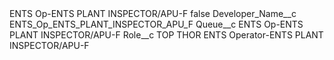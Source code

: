 <?xml version="1.0" encoding="UTF-8"?>
<CustomMetadata xmlns="http://soap.sforce.com/2006/04/metadata" xmlns:xsi="http://www.w3.org/2001/XMLSchema-instance" xmlns:xsd="http://www.w3.org/2001/XMLSchema">
    <label>ENTS Op-ENTS PLANT INSPECTOR/APU-F</label>
    <protected>false</protected>
    <values>
        <field>Developer_Name__c</field>
        <value xsi:type="xsd:string">ENTS_Op_ENTS_PLANT_INSPECTOR_APU_F</value>
    </values>
    <values>
        <field>Queue__c</field>
        <value xsi:type="xsd:string">ENTS Op-ENTS PLANT INSPECTOR/APU-F</value>
    </values>
    <values>
        <field>Role__c</field>
        <value xsi:type="xsd:string">TOP THOR ENTS Operator-ENTS PLANT INSPECTOR/APU-F</value>
    </values>
</CustomMetadata>
